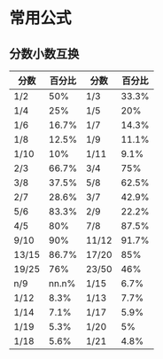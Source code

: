# 常用公式

## 分数小数互换

| 分数  | 百分比 | 分数  | 百分比 |
| ----- | ------ | ----- | ------ |
| 1/2   | 50%    | 1/3   | 33.3%  |
| 1/4   | 25%    | 1/5   | 20%    |
| 1/6   | 16.7%  | 1/7   | 14.3%  |
| 1/8   | 12.5%  | 1/9   | 11.1%  |
| 1/10  | 10%    | 1/11  | 9.1%   |
| 2/3   | 66.7%  | 3/4   | 75%    |
| 3/8   | 37.5%  | 5/8   | 62.5%  |
| 2/7   | 28.6%  | 3/7   | 42.9%  |
| 5/6   | 83.3%  | 2/9   | 22.2%  |
| 4/5   | 80%    | 7/8   | 87.5%  |
| 9/10  | 90%    | 11/12 | 91.7%  |
| 13/15 | 86.7%  | 17/20 | 85%    |
| 19/25 | 76%    | 23/50 | 46%    |
| n/9   | nn.n%  | 1/15  | 6.7%   |
| 1/12  | 8.3%   | 1/13  | 7.7%   |
| 1/14  | 7.1%   | 1/17  | 5.9%   |
| 1/19  | 5.3%   | 1/20  | 5%     |
| 1/18  | 5.6%   | 1/21  | 4.8%   |